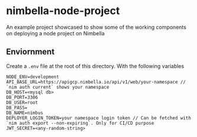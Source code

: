 # nimbella-node-project

An example project showcased to show some of the working components on deploying a node project on Nimbella

## Enviornment

Create a `.env` file at the root of this directory. With the following variables

```
NODE_ENV=development
API_BASE_URL=https://apigcp.nimbella.io/api/v1/web/your-namespace // `nim auth current` shows your namespace
DB_HOST=<mysql db>
DB_PORT=3306
DB_USER=root
DB_PASS=
DB_NAME=nimbus
DEPLOYER_LOGIN_TOKEN=your namespace login token // Can be fetched with `nim auth export --non-expiring`. Only for CI/CD purpose
JWT_SECRET=<any-random-string>
```
